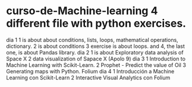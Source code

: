# curso-de-Machine-learning 4 different file with python exercises. 
dia 1
  1 is about about conditions, lists, loops, mathematical operations, dictionary. 
  2 is about conditions 
  3 exercise is about loops. 
  and 4, the last one, is about Pandas library.
dia 2
  1 is about Exploratory data analysis of Space X
  2 data visualization of Sapace X (Apolo 9)
dia 3
  1 Introduction to Machine Learning with Scikit-Learn.
  2 Prophet - Predict the value of Oil
  3 Generating maps with Python. Folium
dia 4
  1 Introducción a Machine Learning con Scikit-Learn
  2  Interactive Visual Analytics con Folium
